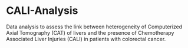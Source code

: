 # CALI-Analysis
Data analysis to assess the link between heterogeneity of Computerized Axial Tomography (CAT) of livers and the presence of Chemotherapy Associated Liver Injuries (CALI) in patients with colorectal cancer.
